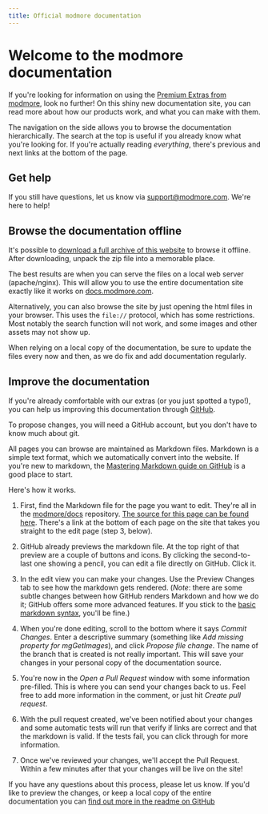 ```yaml
---
title: Official modmore documentation
---
```


# Welcome to the modmore documentation

If you're looking for information on using the [Premium Extras from modmore](https://www.modmore.com/extras/), look no further! On this shiny new documentation site, you can read more about how our products work, and what you can make with them.

The navigation on the side allows you to browse the documentation hierarchically. The search at the top is useful if you already know what you're looking for. If you're actually reading _everything_, there's previous and next links at the bottom of the page. 

## Get help

If you still have questions, let us know via support@modmore.com. We're here to help! 

## Browse the documentation offline

It's possible to [download a full archive of this website](modmore-documentation.zip) to browse it offline. After downloading, unpack the zip file into a memorable place. 

The best results are when you can serve the files on a local web server (apache/nginx). This will allow you to use the entire documentation site exactly like it works on [docs.modmore.com](https://docs.modmore.com/). 

Alternatively, you can also browse the site by just opening the html files in your browser. This uses the `file://` protocol, which has some restrictions. Most notably the search function will not work, and some images and other assets may not show up. 

When relying on a local copy of the documentation, be sure to update the files every now and then, as we do fix and add documentation regularly. 

## Improve the documentation

If you're already comfortable with our extras (or you just spotted a typo!), you can help us improving this documentation through [GitHub](https://github.com/modmore/docs). 

To propose changes, you will need a GitHub account, but you don't have to know much about git.

All pages you can browse are maintained as Markdown files. Markdown is a simple text format, which we automatically convert into the website. If you're new to markdown, the [Mastering Markdown guide on GitHub](https://guides.github.com/features/mastering-markdown/) is a good place to start. 

Here's how it works.

1. First, find the Markdown file for the page you want to edit. They're all in the [modmore/docs](https://github.com/modmore/docs) repository. [The source for this page can be found here](https://github.com/modmore/docs/blob/master/en/index.md). There's a link at the bottom of each page on the site that takes you straight to the edit page (step 3, below). 

2. GitHub already previews the markdown file. At the top right of that preview are a couple of buttons and icons. By clicking the second-to-last one showing a pencil, you can edit a file directly on GitHub. Click it. 

3. In the edit view you can make your changes. Use the Preview Changes tab to see how the markdown gets rendered. (_Note_: there are some subtle changes between how GitHub renders Markdown and how we do it; GitHub offers some more advanced features. If you stick to the [basic markdown syntax](https://daringfireball.net/projects/markdown/basics), you'll be fine.)

4. When you're done editing, scroll to the bottom where it says _Commit Changes_. Enter a descriptive summary (something like _Add missing property for mgGetImages_), and click _Propose file change_. The name of the branch that is created is not really important. This will save your changes in your personal copy of the documentation source.
 
5. You're now in the _Open a Pull Request_ window with some information pre-filled. This is where you can send your changes back to us. Feel free to add more information in the comment, or just hit _Create pull request_.

6. With the pull request created, we've been notified about your changes and some automatic tests will run that verify if links are correct and that the markdown is valid. If the tests fail, you can click through for more information. 
 
7. Once we've reviewed your changes, we'll accept the Pull Request. Within a few minutes after that your changes will be live on the site!

If you have any questions about this process, please let us know. If you'd like to preview the changes, or keep a local copy of the entire documentation you can [find out more in the readme on GitHub](https://github.com/modmore/docs/blob/master/README.md) 
